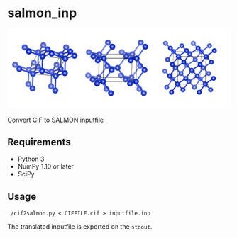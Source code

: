 # salmon_inp

![figure](examples/silicon_crystal.png)

Convert CIF to SALMON inputfile

## Requirements

 - Python 3
 - NumPy 1.10 or later
 - SciPy

 ## Usage

 ```
 ./cif2salmon.py < CIFFILE.cif > inputfile.inp
 ```

The translated inputfile is exported on the `stdout`.
